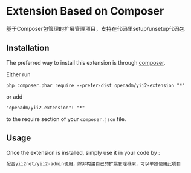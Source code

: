 Extension Based on Composer
================
基于Composer包管理的扩展管理项目，支持在代码里setup/unsetup代码包

Installation
------------

The preferred way to install this extension is through [composer](http://getcomposer.org/download/).

Either run

```
php composer.phar require --prefer-dist openadm/yii2-extension "*"
```

or add

```
"openadm/yii2-extension": "*"
```

to the require section of your `composer.json` file.


Usage
-----

Once the extension is installed, simply use it in your code by  :

```php
配合yii2net/yii2-admin使用，除非构建自己的扩展管理框架，可以单独使用此项目
```
